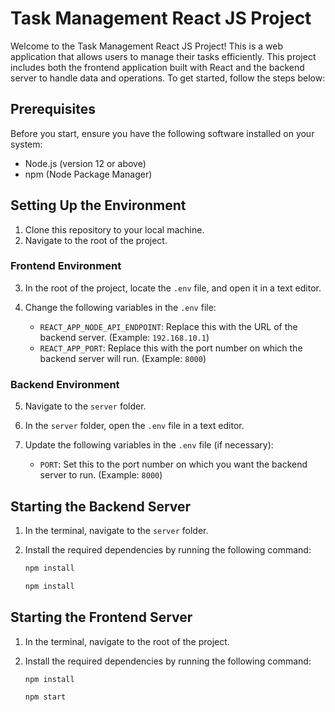 # Task Management React JS Project

Welcome to the Task Management React JS Project! This is a web application that allows users to manage their tasks efficiently. This project includes both the frontend application built with React and the backend server to handle data and operations. To get started, follow the steps below:

## Prerequisites

Before you start, ensure you have the following software installed on your system:

- Node.js (version 12 or above)
- npm (Node Package Manager)

## Setting Up the Environment

1. Clone this repository to your local machine.
2. Navigate to the root of the project.

### Frontend Environment

3. In the root of the project, locate the `.env` file, and open it in a text editor.

4. Change the following variables in the `.env` file:
   - `REACT_APP_NODE_API_ENDPOINT`: Replace this with the URL of the backend server. (Example: `192.168.10.1`)
   - `REACT_APP_PORT`: Replace this with the port number on which the backend server will run. (Example: `8000`)

### Backend Environment

5. Navigate to the `server` folder.

6. In the `server` folder, open the `.env` file in a text editor.

7. Update the following variables in the `.env` file (if necessary):
   - `PORT`: Set this to the port number on which you want the backend server to run. (Example: `8000`)

## Starting the Backend Server

1. In the terminal, navigate to the `server` folder.

2. Install the required dependencies by running the following command:

   ```bash
   npm install
   ```

   ```bash
   npm install
   ```

## Starting the Frontend Server

1. In the terminal, navigate to the root of the project.

2. Install the required dependencies by running the following command:

   ```bash
   npm install
   ```

   ```bash
   npm start
   ```
